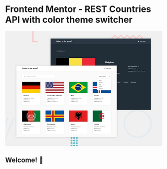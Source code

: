 # Frontend Mentor - REST Countries API with color theme switcher

![Design preview for the REST Countries API with color theme switcher coding challenge](./design/desktop-preview.jpg)

## Welcome! 👋
